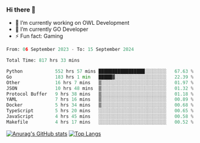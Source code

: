### Hi there 👋 

- 🔭 I’m currently working on OWL Development
- 🌱 I’m currently GO Developer
-  ⚡ Fun fact: Gaming
  
  <!--
- 👯 I’m looking to collaborate on ...
- 🤔 I’m looking for help with ...
- 💬 Ask me about ...
- 📫 How to reach me: ...
- 😄 Pronouns: ...
-->

<!--START_SECTION:waka-->

```python
From: 06 September 2023 - To: 15 September 2024

Total Time: 817 hrs 33 mins

Python            552 hrs 57 mins █████████████████░░░░░░░░   67.63 %
Go                183 hrs 1 min   █████▓░░░░░░░░░░░░░░░░░░░   22.39 %
Other             16 hrs 7 mins   ▒░░░░░░░░░░░░░░░░░░░░░░░░   01.97 %
JSON              10 hrs 48 mins  ▒░░░░░░░░░░░░░░░░░░░░░░░░   01.32 %
Protocol Buffer   9 hrs 38 mins   ▒░░░░░░░░░░░░░░░░░░░░░░░░   01.18 %
YAML              7 hrs 16 mins   ▒░░░░░░░░░░░░░░░░░░░░░░░░   00.89 %
Docker            5 hrs 34 mins   ▒░░░░░░░░░░░░░░░░░░░░░░░░   00.68 %
TypeScript        5 hrs 20 mins   ░░░░░░░░░░░░░░░░░░░░░░░░░   00.65 %
JavaScript        4 hrs 45 mins   ░░░░░░░░░░░░░░░░░░░░░░░░░   00.58 %
Makefile          4 hrs 17 mins   ░░░░░░░░░░░░░░░░░░░░░░░░░   00.52 %
```

<!--END_SECTION:waka-->

[![Anurag's GitHub stats](https://github-readme-stats.vercel.app/api?username=aebalz&show_icons=true&theme=codeSTACKr)](https://github.com/anuraghazra/github-readme-stats)
[![Top Langs](https://github-readme-stats.vercel.app/api/top-langs/?username=aebalz&layout=compact&card_width=350&theme=codeSTACKr)](https://github.com/anuraghazra/github-readme-stats)
<!-- [![Readme Card](https://github-readme-stats.vercel.app/api/pin/?username=aebalz&repo=go-gin-gone&show_owner=true)](https://github.com/anuraghazra/github-readme-stats)-->
